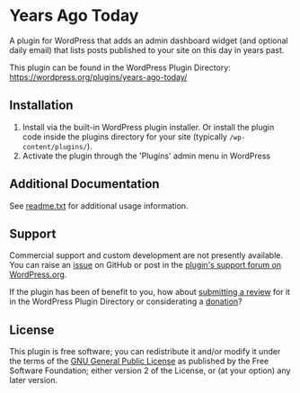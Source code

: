 # Years Ago Today

A plugin for WordPress that adds an admin dashboard widget (and optional daily email) that lists posts published to your site on this day in years past.

This plugin can be found in the WordPress Plugin Directory: https://wordpress.org/plugins/years-ago-today/

## Installation

1. Install via the built-in WordPress plugin installer. Or install the plugin code inside the plugins directory for your site (typically `/wp-content/plugins/`).
2. Activate the plugin through the 'Plugins' admin menu in WordPress


## Additional Documentation

See [readme.txt](https://github.com/coffee2code/years-ago-today/blob/master/readme.txt) for additional usage information.


## Support

Commercial support and custom development are not presently available. You can raise an [issue](https://github.com/coffee2code/years-ago-today/issues) on GitHub or post in the [plugin's support forum on WordPress.org](https://wordpress.org/support/plugin/years-ago-today/).

If the plugin has been of benefit to you, how about [submitting a review](https://wordpress.org/support/plugin/years-ago-today/reviews/) for it in the WordPress Plugin Directory or considerating a [donation](https://www.paypal.com/cgi-bin/webscr?cmd=_s-xclick&hosted_button_id=6ARCFJ9TX3522)?


## License

This plugin is free software; you can redistribute it and/or modify it under the terms of the [GNU General Public License](https://www.gnu.org/licenses/gpl-2.0.html) as published by the Free Software Foundation; either version 2 of the License, or (at your option) any later version.